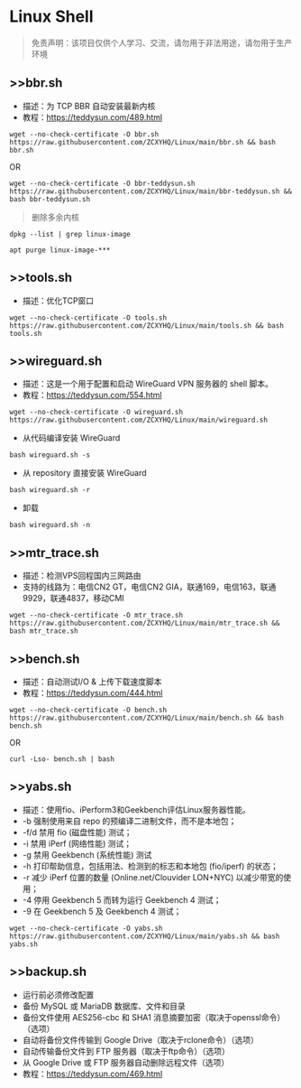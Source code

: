 # Linux Shell

> 免责声明：该项目仅供个人学习、交流，请勿用于非法用途，请勿用于生产环境  

## >>bbr.sh
- 描述：为 TCP BBR 自动安装最新内核
- 教程：https://teddysun.com/489.html

```
wget --no-check-certificate -O bbr.sh https://raw.githubusercontent.com/ZCXYHQ/Linux/main/bbr.sh && bash bbr.sh
```

OR

```
wget --no-check-certificate -O bbr-teddysun.sh https://raw.githubusercontent.com/ZCXYHQ/Linux/main/bbr-teddysun.sh && bash bbr-teddysun.sh
```

> 删除多余内核

```
dpkg --list | grep linux-image
```

```
apt purge linux-image-***
```

## >>tools.sh
- 描述：优化TCP窗口

```
wget --no-check-certificate -O tools.sh https://raw.githubusercontent.com/ZCXYHQ/Linux/main/tools.sh && bash tools.sh
```

## >>wireguard.sh
- 描述：这是一个用于配置和启动 WireGuard VPN 服务器的 shell 脚本。
- 教程：https://teddysun.com/554.html

```
wget --no-check-certificate -O wireguard.sh https://raw.githubusercontent.com/ZCXYHQ/Linux/main/wireguard.sh
```

- 从代码编译安装 WireGuard

```
bash wireguard.sh -s
```

- 从 repository 直接安装 WireGuard

```
bash wireguard.sh -r
```

- 卸载

```
bash wireguard.sh -n
```

## >>mtr_trace.sh

- 描述：检测VPS回程国内三网路由
- 支持的线路为：电信CN2 GT，电信CN2 GIA，联通169，电信163，联通9929，联通4837，移动CMI

```
wget --no-check-certificate -O mtr_trace.sh https://raw.githubusercontent.com/ZCXYHQ/Linux/main/mtr_trace.sh && bash mtr_trace.sh
```

## >>bench.sh
- 描述：自动测试I/O & 上传下载速度脚本
- 教程：https://teddysun.com/444.html

```
wget --no-check-certificate -O bench.sh https://raw.githubusercontent.com/ZCXYHQ/Linux/main/bench.sh && bash bench.sh
```

OR

```
curl -Lso- bench.sh | bash
```

## >>yabs.sh

- 描述：使用fio、iPerform3和Geekbench评估Linux服务器性能。
- -b 强制使用来自 repo 的预编译二进制文件，而不是本地包；
- -f/d 禁用 fio (磁盘性能) 测试；
- -i 禁用 iPerf (网络性能) 测试；
- -g 禁用 Geekbench (系统性能) 测试
- -h 打印帮助信息，包括用法、检测到的标志和本地包 (fio/iperf) 的状态；
- -r 减少 iPerf 位置的数量 (Online.net/Clouvider LON+NYC) 以减少带宽的使用；
- -4 停用 Geekbench 5 而转为运行 Geekbench 4 测试；
- -9 在 Geekbench 5 及 Geekbench 4 测试；

```
wget --no-check-certificate -O yabs.sh https://raw.githubusercontent.com/ZCXYHQ/Linux/main/yabs.sh && bash yabs.sh
```

## >>backup.sh
- 运行前必须修改配置
- 备份 MySQL 或 MariaDB 数据库、文件和目录
- 备份文件使用 AES256-cbc 和 SHA1 消息摘要加密（取决于openssl命令）（选项）
- 自动将备份文件传输到 Google Drive（取决于rclone命令）（选项）
- 自动传输备份文件到 FTP 服务器（取决于ftp命令）（选项）
- 从 Google Drive 或 FTP 服务器自动删除远程文件（选项）
- 教程：https://teddysun.com/469.html
